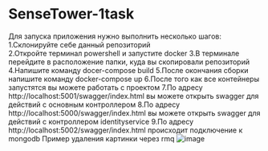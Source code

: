 # SenseTower-1task
Для запуска приложения нужно выполнить несколько шагов:</br>
1.Склонируйте себе данный репозиторий</br>
2.Откройте терминал powershell и запустите docker
3.В терминале перейдите в расположение папки, куда вы скопировали репозиторий
4.Напишите команду docer-compose build
5.После окончания сборки напишите команду docker-compose up
6.После того как все контейнеры запустятся вы можете работать с проектом
7.По адресу http://localhost:5001/swagger/index.html вы можете открыть swagger для действий с основным контроллером
8.По адресу http://localhost:5000/swagger/index.html вы можете открыть swagger для действий с контроллером identityservice
9.По адресу http://localhost:5002/swagger/index.html происходит подключение к mongodb
Пример удаления картинки через rmq 
<image>![image](https://user-images.githubusercontent.com/95782287/227795745-f5f6a154-e300-412d-b594-3c8446275cce.png)<image/>
